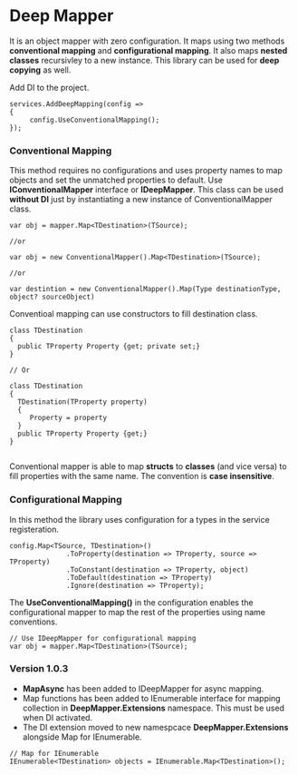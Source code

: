 # Deep Mapper

It is an object mapper with zero configuration. It maps using two methods **conventional mapping** and **configurational mapping**. It also maps **nested classes** recursivley to a new instance. This library can be used for **deep copying** as well.


Add DI to the project. 

```
services.AddDeepMapping(config => 
{ 
     config.UseConventionalMapping();
});

```

### Conventional Mapping
This method requires no configurations and uses property names to map objects and set the unmatched properties to default.
Use **IConventionalMapper** interface or **IDeepMapper**. This class can be used **without DI** just by instantiating a new instance of ConventionalMapper class.

```
var obj = mapper.Map<TDestination>(TSource);

//or 

var obj = new ConventionalMapper().Map<TDestination>(TSource);

//or 

var destintion = new ConventionalMapper().Map(Type destinationType, object? sourceObject)

```

Conventioal mapping can use constructors to fill destination class.

```
class TDestination 
{
  public TProperty Property {get; private set;}
}

// Or

class TDestination 
{
  TDestination(TProperty property)
  {
     Property = property
  }
  public TProperty Property {get;}
}
 
```

Conventional mapper is able to map **structs** to **classes** (and vice versa) to fill properties with the same name. The convention is **case insensitive**. 




### Configurational Mapping 
In this method the library uses configuration for a types in the service registeration. 

```
config.Map<TSource, TDestination>()
              .ToProperty(destination => TProperty, source => TProperty)
              .ToConstant(destination => TProperty, object)
              .ToDefault(destination => TProperty)
              .Ignore(destination => TProperty);
```
The **UseConventionalMapping()** in the configuration enables the configurational mapper to map the rest of the properties using name conventions.

```
// Use IDeepMapper for configurational mapping
var obj = mapper.Map<TDestination>(TSource);

```

### Version 1.0.3
- **MapAsync** has been added to IDeepMapper for async mapping.
- Map functions has been added to IEnumerable interface for mapping collection in **DeepMapper.Extensions** namespace. This must be used when DI activated.
- The DI extension moved to new namespcace **DeepMapper.Extensions** alongside Map for IEnumerable.


```
// Map for IEnumerable
IEnumerable<TDestination> objects = IEnumerable.Map<TDestination>();

```





